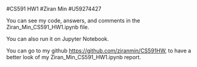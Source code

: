#CS591 HW1
#Ziran Min
#U59274427

You can see my code, answers, and comments in the Ziran_Min_CS591_HW1.ipynb file.

You can also run it on Jupyter Notebook.

You can go to my github https://github.com/ziranmin/CS591HW, to have a better look of my Ziran_Min_CS591_HW1.ipynb report.
